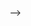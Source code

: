 <!--# 👋 Hey Devs! Welcome to my GitHub profile.
## My name is Leonardo Grupioni!

📚I'm studing Computer Science on Pontifícia Universidade Católica de São Paulo.

## Social
[![Linkedin Badge](https://img.shields.io/badge/LinkedIn-0077B5?style=for-the-badge&logo=linkedin&logoColor=white&link=:https://www.linkedin.com/in/leonardo-grupioni/)](https://www.linkedin.com/in/leonardo-grupioni/)

## Stats
![Stats](https://github-readme-stats.vercel.app/api?username=leonardogrupioni&theme=radical&hide=stars,prs,issues,contribs)   <a href="https://github.com/leonardogrupioni"><img height="150em" width=330em  src="https://github-readme-stats.vercel.app/api/top-langs/?username=leonardogrupioni&layout=compact&langs_count=7&theme=radical"></a> 

<!--[![Top Langs](https://github-readme-stats.vercel.app/api/top-langs/?username=leonardogrupioni&layout=compact&theme=radical)](https://github.com/leonardogrupioni/github-readme-stats)-->
-->
